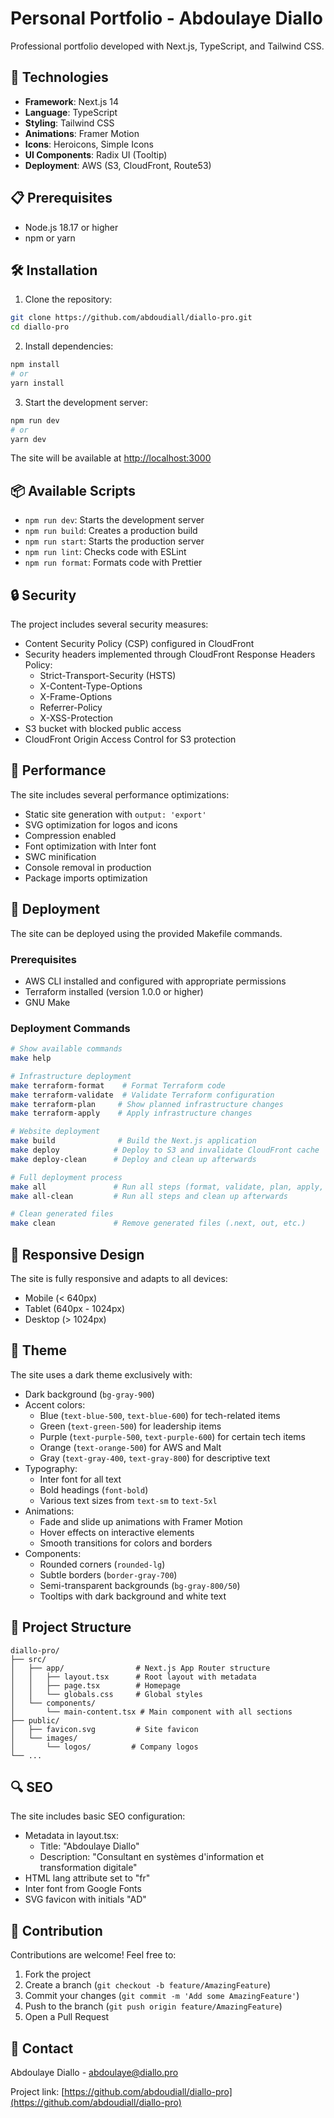 # Personal Portfolio - Abdoulaye Diallo

Professional portfolio developed with Next.js, TypeScript, and Tailwind CSS.

## 🚀 Technologies

- **Framework**: Next.js 14
- **Language**: TypeScript
- **Styling**: Tailwind CSS
- **Animations**: Framer Motion
- **Icons**: Heroicons, Simple Icons
- **UI Components**: Radix UI (Tooltip)
- **Deployment**: AWS (S3, CloudFront, Route53)

## 📋 Prerequisites

- Node.js 18.17 or higher
- npm or yarn

## 🛠 Installation

1. Clone the repository:
```bash
git clone https://github.com/abdoudiall/diallo-pro.git
cd diallo-pro
```

2. Install dependencies:
```bash
npm install
# or
yarn install
```

3. Start the development server:
```bash
npm run dev
# or
yarn dev
```

The site will be available at [http://localhost:3000](http://localhost:3000)

## 📦 Available Scripts

- `npm run dev`: Starts the development server
- `npm run build`: Creates a production build
- `npm run start`: Starts the production server
- `npm run lint`: Checks code with ESLint
- `npm run format`: Formats code with Prettier

## 🔒 Security

The project includes several security measures:
- Content Security Policy (CSP) configured in CloudFront
- Security headers implemented through CloudFront Response Headers Policy:
  - Strict-Transport-Security (HSTS)
  - X-Content-Type-Options
  - X-Frame-Options
  - Referrer-Policy
  - X-XSS-Protection
- S3 bucket with blocked public access
- CloudFront Origin Access Control for S3 protection

## 🚀 Performance

The site includes several performance optimizations:
- Static site generation with `output: 'export'`
- SVG optimization for logos and icons
- Compression enabled
- Font optimization with Inter font
- SWC minification
- Console removal in production
- Package imports optimization

## 🚢 Deployment

The site can be deployed using the provided Makefile commands.

### Prerequisites

- AWS CLI installed and configured with appropriate permissions
- Terraform installed (version 1.0.0 or higher)
- GNU Make

### Deployment Commands

```bash
# Show available commands
make help

# Infrastructure deployment
make terraform-format    # Format Terraform code
make terraform-validate  # Validate Terraform configuration
make terraform-plan     # Show planned infrastructure changes
make terraform-apply    # Apply infrastructure changes

# Website deployment
make build              # Build the Next.js application
make deploy            # Deploy to S3 and invalidate CloudFront cache
make deploy-clean      # Deploy and clean up afterwards

# Full deployment process
make all               # Run all steps (format, validate, plan, apply, build, deploy)
make all-clean         # Run all steps and clean up afterwards

# Clean generated files
make clean             # Remove generated files (.next, out, etc.)
```

## 📱 Responsive Design

The site is fully responsive and adapts to all devices:
- Mobile (< 640px)
- Tablet (640px - 1024px)
- Desktop (> 1024px)

## 🎨 Theme

The site uses a dark theme exclusively with:
- Dark background (`bg-gray-900`)
- Accent colors:
  - Blue (`text-blue-500`, `text-blue-600`) for tech-related items
  - Green (`text-green-500`) for leadership items
  - Purple (`text-purple-500`, `text-purple-600`) for certain tech items
  - Orange (`text-orange-500`) for AWS and Malt
  - Gray (`text-gray-400`, `text-gray-800`) for descriptive text
- Typography:
  - Inter font for all text
  - Bold headings (`font-bold`)
  - Various text sizes from `text-sm` to `text-5xl`
- Animations:
  - Fade and slide up animations with Framer Motion
  - Hover effects on interactive elements
  - Smooth transitions for colors and borders
- Components:
  - Rounded corners (`rounded-lg`)
  - Subtle borders (`border-gray-700`)
  - Semi-transparent backgrounds (`bg-gray-800/50`)
  - Tooltips with dark background and white text

## 📄 Project Structure

```
diallo-pro/
├── src/
│   ├── app/                # Next.js App Router structure
│   │   ├── layout.tsx      # Root layout with metadata
│   │   ├── page.tsx        # Homepage
│   │   └── globals.css     # Global styles
│   └── components/
│       └── main-content.tsx # Main component with all sections
├── public/
│   ├── favicon.svg         # Site favicon
│   └── images/
│       └── logos/         # Company logos
└── ...
```

## 🔍 SEO

The site includes basic SEO configuration:
- Metadata in layout.tsx:
  - Title: "Abdoulaye Diallo"
  - Description: "Consultant en systèmes d'information et transformation digitale"
- HTML lang attribute set to "fr"
- Inter font from Google Fonts
- SVG favicon with initials "AD"

## 🤝 Contribution

Contributions are welcome! Feel free to:
1. Fork the project
2. Create a branch (`git checkout -b feature/AmazingFeature`)
3. Commit your changes (`git commit -m 'Add some AmazingFeature'`)
4. Push to the branch (`git push origin feature/AmazingFeature`)
5. Open a Pull Request

## 👤 Contact

Abdoulaye Diallo - abdoulaye@diallo.pro

Project link: [https://github.com/abdoudiall/diallo-pro](https://github.com/abdoudiall/diallo-pro)
